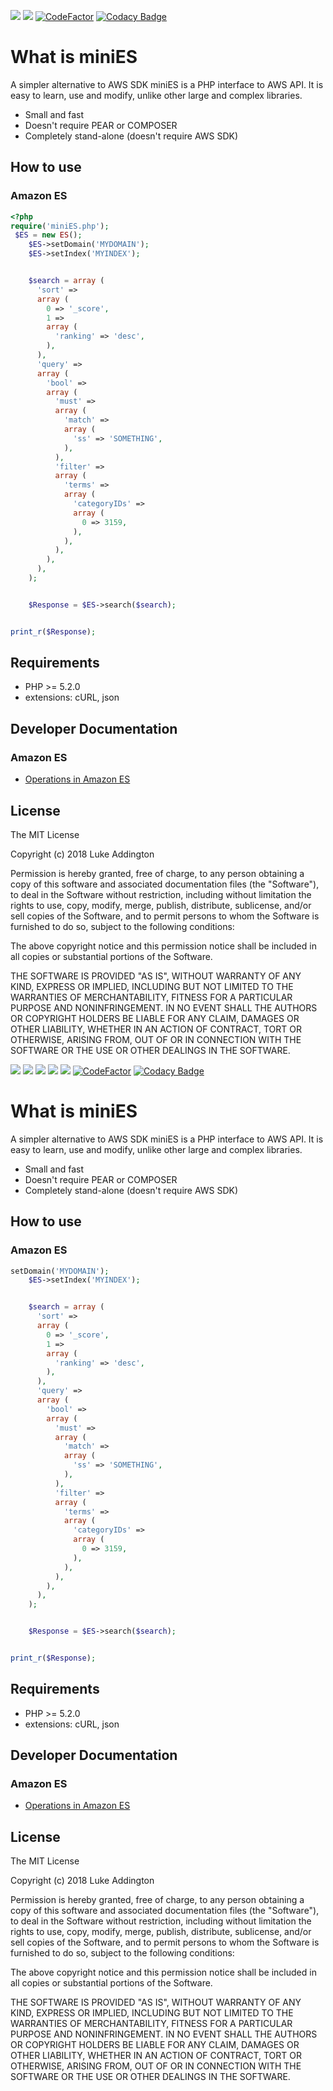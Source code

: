 ![](https://github.styleci.io/repos/7548986/shield?style=flat)
![](https://img.shields.io/badge/php-%3E5.2.0-blue.svg?style=flat)
[![CodeFactor](https://www.codefactor.io/repository/github/luke908/php-mini-aws-elasticsearch/badge)](https://www.codefactor.io/repository/github/luke908/php-mini-aws-elasticsearch)
[![Codacy Badge](https://api.codacy.com/project/badge/Grade/4dbcce4789fb46e785726e1fe8645742)](https://app.codacy.com/app/luke908/php-mini-aws-elasticsearch?utm_source=github.com&utm_medium=referral&utm_content=luke908/php-mini-aws-elasticsearch&utm_campaign=Badge_Grade_Settings)

What is miniES
====================

A simpler alternative to AWS SDK miniES is a PHP interface to AWS API.
It is easy to learn, use and modify, unlike other large and complex libraries.

 * Small and fast
 * Doesn't require PEAR or COMPOSER
 * Completely stand-alone (doesn't require AWS SDK)

How to use
----------

### Amazon ES

```php
<?php
require('miniES.php');
 $ES = new ES();
    $ES->setDomain('MYDOMAIN');
    $ES->setIndex('MYINDEX');


    $search = array (
      'sort' => 
      array (
        0 => '_score',
        1 => 
        array (
          'ranking' => 'desc',
        ),
      ),
      'query' => 
      array (
        'bool' => 
        array (
          'must' => 
          array (
            'match' => 
            array (
              'ss' => 'SOMETHING',
            ),
          ),
          'filter' => 
          array (
            'terms' => 
            array (
              'categoryIDs' => 
              array (
                0 => 3159,
              ),
            ),
          ),
        ),
      ),
    );


    $Response = $ES->search($search);


print_r($Response);

```

Requirements
------------

 * PHP >= 5.2.0
 * extensions: cURL, json

Developer Documentation
-----------------------

### Amazon ES

* [Operations in Amazon ES](https://docs.aws.amazon.com/elasticsearch-service/latest/developerguide/what-is-amazon-elasticsearch-service.html)

License
-------

The MIT License

Copyright (c) 2018 Luke Addington

Permission is hereby granted, free of charge, to any person obtaining a copy of
this software and associated documentation files (the "Software"), to deal in
the Software without restriction, including without limitation the rights to
use, copy, modify, merge, publish, distribute, sublicense, and/or sell copies of
the Software, and to permit persons to whom the Software is furnished to do so,
subject to the following conditions:

The above copyright notice and this permission notice shall be included in all
copies or substantial portions of the Software.

THE SOFTWARE IS PROVIDED "AS IS", WITHOUT WARRANTY OF ANY KIND, EXPRESS OR
IMPLIED, INCLUDING BUT NOT LIMITED TO THE WARRANTIES OF MERCHANTABILITY, FITNESS
FOR A PARTICULAR PURPOSE AND NONINFRINGEMENT. IN NO EVENT SHALL THE AUTHORS OR
COPYRIGHT HOLDERS BE LIABLE FOR ANY CLAIM, DAMAGES OR OTHER LIABILITY, WHETHER
IN AN ACTION OF CONTRACT, TORT OR OTHERWISE, ARISING FROM, OUT OF OR IN
CONNECTION WITH THE SOFTWARE OR THE USE OR OTHER DEALINGS IN THE SOFTWARE.

 ![](https://github.styleci.io/repos/7548986/shield?style=flat)
![](https://img.shields.io/github/forks/luke908/php-mini-aws-elasticsearch.svg?style=flat)
![](https://img.shields.io/github/stars/luke908/php-mini-aws-elasticsearch.svg?style=flat)
![](https://img.shields.io/github/license/luke908/php-mini-aws-elasticsearch.svg?style=flat)
![](https://img.shields.io/badge/php-%3E5.2.0-blue.svg?style=flat)
[![CodeFactor](https://www.codefactor.io/repository/github/luke908/php-mini-aws-elasticsearch/badge)](https://www.codefactor.io/repository/github/luke908/php-mini-aws-elasticsearch)
[![Codacy Badge](https://api.codacy.com/project/badge/Grade/4dbcce4789fb46e785726e1fe8645742)](https://app.codacy.com/app/luke908/php-mini-aws-elasticsearch?utm_source=github.com&utm_medium=referral&utm_content=luke908/php-mini-aws-elasticsearch&utm_campaign=Badge_Grade_Settings)

# What is miniES

A simpler alternative to AWS SDK miniES is a PHP interface to AWS API.
It is easy to learn, use and modify, unlike other large and complex libraries.

-   Small and fast
-   Doesn't require PEAR or COMPOSER
-   Completely stand-alone (doesn't require AWS SDK)

## How to use

### Amazon ES

```php
setDomain('MYDOMAIN');
    $ES->setIndex('MYINDEX');


    $search = array (
      'sort' => 
      array (
        0 => '_score',
        1 => 
        array (
          'ranking' => 'desc',
        ),
      ),
      'query' => 
      array (
        'bool' => 
        array (
          'must' => 
          array (
            'match' => 
            array (
              'ss' => 'SOMETHING',
            ),
          ),
          'filter' => 
          array (
            'terms' => 
            array (
              'categoryIDs' => 
              array (
                0 => 3159,
              ),
            ),
          ),
        ),
      ),
    );


    $Response = $ES->search($search);


print_r($Response);
```

## Requirements

-   PHP >= 5.2.0
-   extensions: cURL, json

## Developer Documentation

### Amazon ES

-   [Operations in Amazon ES](https://docs.aws.amazon.com/elasticsearch-service/latest/developerguide/what-is-amazon-elasticsearch-service.html)

## License

The MIT License

Copyright (c) 2018 Luke Addington

Permission is hereby granted, free of charge, to any person obtaining a copy of
this software and associated documentation files (the "Software"), to deal in
the Software without restriction, including without limitation the rights to
use, copy, modify, merge, publish, distribute, sublicense, and/or sell copies of
the Software, and to permit persons to whom the Software is furnished to do so,
subject to the following conditions:

The above copyright notice and this permission notice shall be included in all
copies or substantial portions of the Software.

THE SOFTWARE IS PROVIDED "AS IS", WITHOUT WARRANTY OF ANY KIND, EXPRESS OR
IMPLIED, INCLUDING BUT NOT LIMITED TO THE WARRANTIES OF MERCHANTABILITY, FITNESS
FOR A PARTICULAR PURPOSE AND NONINFRINGEMENT. IN NO EVENT SHALL THE AUTHORS OR
COPYRIGHT HOLDERS BE LIABLE FOR ANY CLAIM, DAMAGES OR OTHER LIABILITY, WHETHER
IN AN ACTION OF CONTRACT, TORT OR OTHERWISE, ARISING FROM, OUT OF OR IN
CONNECTION WITH THE SOFTWARE OR THE USE OR OTHER DEALINGS IN THE SOFTWARE.
